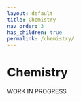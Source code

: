 ```yaml
---
layout: default
title: Chemistry
nav_order: 3
has_children: true
permalink: /chemistry/
---
```

# Chemistry
WORK IN PROGRESS
